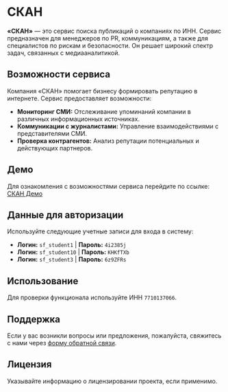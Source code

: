 # СКАН

**«СКАН»** — это сервис поиска публикаций о компаниях по ИНН. Сервис предназначен для менеджеров по PR, коммуникациям, а также для специалистов по рискам и безопасности. Он решает широкий спектр задач, связанных с медиааналитикой.

## Возможности сервиса

Компания «СКАН» помогает бизнесу формировать репутацию в интернете. Сервис предоставляет возможности:

- **Мониторинг СМИ:** Отслеживание упоминаний компании в различных информационных источниках.
- **Коммуникации с журналистами:** Управление взаимодействиями с представителями СМИ.
- **Проверка контрагентов:** Анализ репутации потенциальных и действующих партнеров.

## Демо

Для ознакомления с возможностями сервиса перейдите по ссылке:
[СКАН Демо](https://tverdokhlebalex.github.io/scan-final-pj/)

## Данные для авторизации

Используйте следующие учетные записи для входа в систему:

- **Логин:** `sf_student1` | **Пароль:** `4i2385j`
- **Логин:** `sf_student10` | **Пароль:** `KHKfTXb`
- **Логин:** `sf_student3` | **Пароль:** `6z9ZFRs`

## Использование

Для проверки функционала используйте ИНН `7710137066`.

## Поддержка

Если у вас возникли вопросы или предложения, пожалуйста, свяжитесь с нами через [форму обратной связи](#).

## Лицензия

Указывайте информацию о лицензировании проекта, если применимо.

